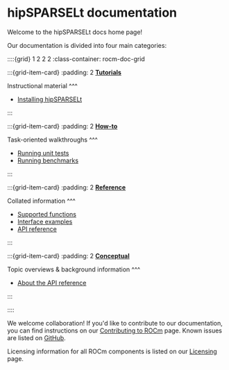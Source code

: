 # hipSPARSELt documentation

Welcome to the hipSPARSELt docs home page!

Our documentation is divided into four main categories:

::::{grid} 1 2 2 2
:class-container: rocm-doc-grid

:::{grid-item-card}
:padding: 2
**[Tutorials](./tutorials/index.md)**

Instructional material
^^^

* [Installing hipSPARSELt](./tutorials/install/linux.md)

:::

:::{grid-item-card}
:padding: 2
**[How-to](./how-to/index.md)**

Task-oriented walkthroughs
^^^

* [Running unit tests](./how-to/unit-tests.md)
* [Running benchmarks](./how-to/benchmarks.md)


:::

:::{grid-item-card}
:padding: 2
**[Reference](./reference/index.md)**

Collated information
^^^

* [Supported functions](./reference/supported-functions.md)
* [Interface examples](./reference/interface-examples.md)
* [API reference](./reference/api-index.html)

:::

:::{grid-item-card}
:padding: 2
**[Conceptual](./conceptual/index.md)**

Topic overviews & background information
^^^

* [About the API reference](./conceptual/api-about.md)

:::

::::

We welcome collaboration! If you'd like to contribute to our documentation, you can find instructions
on our [Contributing to ROCm](https://rocm.docs.amd.com/en/latest/contribute/index.md) page.
Known issues are listed on [GitHub](https://github.com/ROCmSoftwarePlatform/hipSPARSELt/issues).

Licensing information for all ROCm components is listed on our
[Licensing](https://rocm.docs.amd.com/en/latest/about/license.md) page.
